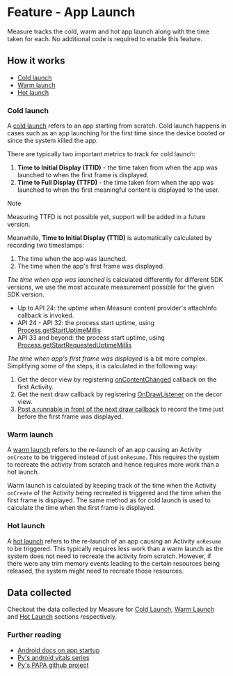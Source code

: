 # Feature - App Launch

Measure tracks the cold, warm and hot app launch along with the time taken for each. No additional code is required to
enable this feature.

## How it works

* [Cold launch](#cold-launch)
* [Warm launch](#warm-launch)
* [Hot launch](#hot-launch)

### Cold launch

A [cold launch](https://developer.android.com/topic/performance/vitals/launch-time#cold) refers to an app starting
from scratch. Cold launch happens in cases such as an app launching for the first time since the device booted or since
the system killed the app.

There are typically two important metrics to track for cold launch:

1. **Time to Initial Display (TTID)** - the time taken from when the app was launched to when the first frame is
   displayed.
2. **Time to Full Display (TTFD)** - the time taken from when the app was launched to when the first meaningful content
   is displayed to the user.

> [!NOTE]  
> Measuring TTFD is not possible yet, support will be added in a future version.

Meanwhile, **Time to Initial Display (TTID)** is automatically calculated by recording two timestamps:

1. The time when the app was launched.
2. The time when the app's first frame was displayed.

_The time when app was launched_ is calculated differently for different SDK versions, we use the most accurate
measurement possible for the given SDK version.

* Up to API 24: the _uptime_ when Measure content provider's attachInfo callback is invoked.
* API 24 - API 32: the process start uptime,
  using [Process.getStartUptimeMillis](https://developer.android.com/reference/android/os/Process#getStartUptimeMillis())
* API 33 and beyond: the process start uptime,
  using [Process.getStartRequestedUptimeMillis](https://developer.android.com/reference/android/os/Process#getStartRequestedUptimeMillis())

_The time when app's first frame was displayed_ is a bit more complex. Simplifying some of the steps, it is calculated
in the following way:

1. Get the decor view by registering
   [onContentChanged](https://developer.android.com/reference/android/app/Activity#onContentChanged()) callback on the
   first Activity.
2. Get the next draw callback by
   registering [OnDrawListener](https://developer.android.com/reference/android/view/ViewTreeObserver.OnDrawListener) on
   the decor view.
3. [Post a runnable in front of the next draw callback](https://github.com/square/papa/blob/main/papa/src/main/java/papa/internal/Handlers.kt#L8-L13)
   to record the time just before the first frame was displayed.

### Warm launch

A [warm launch](https://developer.android.com/topic/performance/vitals/launch-time#warm) refers to the re-launch of an
app causing an Activity `onCreate` to be triggered instead of just `onResume`. This requires the system to recreate
the activity from scratch and hence requires more work than a hot launch.

Warm launch is calculated by keeping track of the time when the Activity `onCreate` of the Activity being recreated is
triggered and the time when the first frame is displayed. The same method as for cold launch is used to calculate the
time when the first frame is displayed.

### Hot launch

A [hot launch](https://developer.android.com/topic/performance/vitals/launch-time#hot) refers to the re-launch of an
app causing an Activity `onResume` to be triggered. This typically requires less work than a warm launch as the system
does not need to recreate the activity from scratch. However, if there were any trim memory events leading to the
certain resources being released, the system might need to recreate those resources.

## Data collected

Checkout the data collected by Measure
for [Cold Launch](../../api/sdk/README.md#coldlaunch), [Warm Launch](../../api/sdk/README.md#warmlaunch)
and [Hot Launch](../../api/sdk/README.md#hotlaunch) sections respectively.

### Further reading

* [Android docs on app startup](https://developer.android.com/topic/performance/vitals/launch-time#warm)
* [Py's android vitals series](https://dev.to/pyricau/series/7827)
* [Py's PAPA github project](https://github.com/square/papa)
